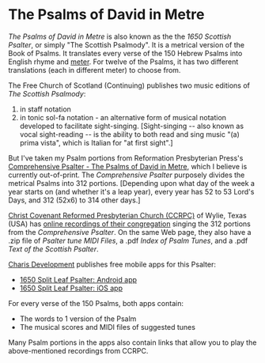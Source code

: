 # The Psalms of David in Metre

*The Psalms of David in Metre* is also known as the the *1650 Scottish Psalter*, or simply "The Scottish Psalmody". It is a metrical version of the Book of Psalms. It translates every verse of the 150 Hebrew Psalms into English rhyme and [meter](meter.md). For twelve of the Psalms, it has two different translations (each in different meter) to choose from.

The Free Church of Scotland (Continuing) publishes two music editions of *The Scottish Psalmody*:
1. in staff notation
2. in tonic sol-fa notation - an alternative form of musical notation developed to facilitate sight-singing. [Sight-singing -- also known as vocal sight-reading -- is the ability to both read and sing music "(a) prima vista", which is Italian for "at first sight".]

But I've taken my Psalm portions from Reformation Presbyterian Press's [Comprehensive Psalter - The Psalms of David in Metre](https://exclusivepsalmody.files.wordpress.com/2010/08/comprehensive-psalter.pdf), which I believe is currently out-of-print. The *Comprehensive Psalter* purposely divides the metrical Psalms into 312 portions. [Depending upon what day of the week a year starts on (and whether it's a leap year), every year has 52 to 53 Lord's Days, and 312 (52x6) to 314 other days.]

[Christ Covenant Reformed Presbyterian Church (CCRPC)](http://www.christcovenantrpc.org/) of Wylie, Texas (USA) has [online recordings of their congregation](http://www.christcovenantrpc.org/audio/psalm-singing/) singing the 312 portions from the *Comprehensive Psalter*. On the same Web page, they also have a .zip file of *Psalter tune MIDI Files*, a .pdf *Index of Psalm Tunes*, and a .pdf *Text of the Scottish Psalter*.

[Charis Development](http://charisdevelopment.com/) publishes free mobile apps for this Psalter:

- [1650 Split Leaf Psalter: Android app](https://play.google.com/store/apps/details?id=com.charisdevelopment.thesixteenfifty&hl=en)
- [1650 Split Leaf Psalter: iOS app](https://apps.apple.com/us/app/id1198280376)

For every verse of the 150 Psalms, both apps contain:

- The words to 1 version of the Psalm
- The musical scores and MIDI files of suggested tunes

Many Psalm portions in the apps also contain links that allow you to play the above-mentioned recordings from CCRPC.
